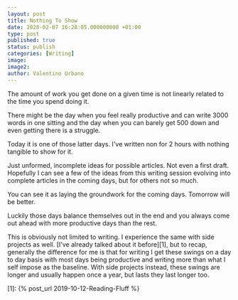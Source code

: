 ```yaml
---
layout: post
title: Nothing To Show
date: 2020-02-07 16:28:05.000000000 +01:00
type: post
published: true
status: publish
categories: [Writing]
image:
image2:
author: Valentino Urbano
---
```


The amount of work you get done on a given time is not linearly related to the time you spend doing it.

There might be the day when you feel really productive and can write 3000 words in one sitting and the day when you can barely get 500 down and even getting there is a struggle.

Today it is one of those latter days. I've written non for 2 hours with nothing tangible to show for it.

Just unformed, incomplete ideas for possible articles. Not even a first draft. Hopefully I can see a few of the ideas from this writing session evolving into complete articles in the coming days, but for others not so much.

You can see it as laying the groundwork for the coming days. Tomorrow will be better.

Luckily those days balance themselves out in the end and you always come out ahead with more productive days than the rest.

This is obviously not limited to writing. I experience the same with side projects as well. [I've already talked about it before][1], but to recap, generally the difference for me is that for writing I get these swings on a day to day basis with most days being productive and writing more than what I self impose as the baseline. With side projects instead, these swings are longer and usually happen once a year, but lasts they last longer too.

[1]: {% post_url 2019-10-12-Reading-Fluff %}